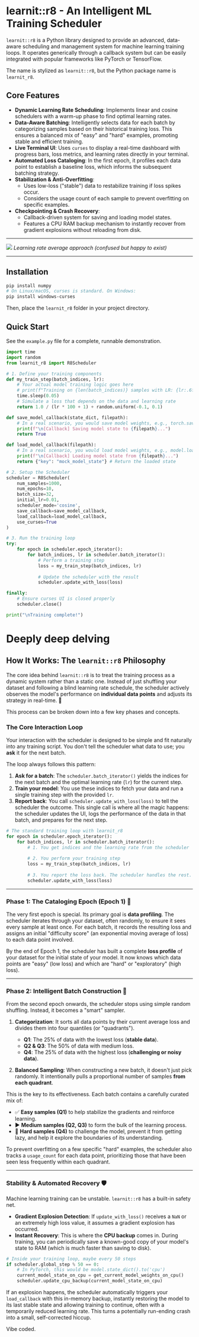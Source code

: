 # learnit::r8 - An Intelligent ML Training Scheduler

`learnit::r8` is a Python library designed to provide an advanced, data-aware scheduling and management system for machine learning training loops. It operates generically through a callback system but can be easily integrated with popular frameworks like PyTorch or TensorFlow.

The name is stylized as `learnit::r8`, but the Python package name is `learnit_r8`.

## Core Features

-   **Dynamic Learning Rate Scheduling**: Implements linear and cosine schedulers with a warm-up phase to find optimal learning rates.
-   **Data-Aware Batching**: Intelligently selects data for each batch by categorizing samples based on their historical training loss. This ensures a balanced mix of "easy" and "hard" examples, promoting stable and efficient training.
-   **Live Terminal UI**: Uses `curses` to display a real-time dashboard with progress bars, loss metrics, and learning rates directly in your terminal.
-   **Automated Loss Cataloging**: In the first epoch, it profiles each data point to establish a baseline loss, which informs the subsequent batching strategy.
-   **Stabilization & Anti-Overfitting**:
    -   Uses low-loss ("stable") data to restabilize training if loss spikes occur.
    -   Considers the usage count of each sample to prevent overfitting on specific examples.
-   **Checkpointing & Crash Recovery**:
    -   Callback-driven system for saving and loading model states.
    -   Features a CPU RAM backup mechanism to instantly recover from gradient explosions without reloading from disk.

<hr/>
<img style="max-height:512px" src="https://github.com/cekkr/learnit-r8/blob/main/assets/gem_graph.png?raw=true"/>
<i>Learning rate average approach (confused but happy to exist)</i>
<hr/>

## Installation

```bash
pip install numpy
# On Linux/macOS, curses is standard. On Windows:
pip install windows-curses
```

Then, place the `learnit_r8` folder in your project directory.

## Quick Start

See the `example.py` file for a complete, runnable demonstration.

```python
import time
import random
from learnit_r8 import R8Scheduler

# 1. Define your training components
def my_train_step(batch_indices, lr):
    # Your actual model training logic goes here
    # print(f"Training on {len(batch_indices)} samples with LR: {lr:.6f}")
    time.sleep(0.05)
    # Simulate a loss that depends on the data and learning rate
    return 1.0 / (lr * 100 + 1) + random.uniform(-0.1, 0.1)

def save_model_callback(state_dict, filepath):
    # In a real scenario, you would save model weights, e.g., torch.save(...)
    print(f"\n[Callback] Saving model state to {filepath}...")
    return True

def load_model_callback(filepath):
    # In a real scenario, you would load model weights, e.g., model.load_state_dict(...)
    print(f"\n[Callback] Loading model state from {filepath}...")
    return {"key": "mock_model_state"} # Return the loaded state

# 2. Setup the Scheduler
scheduler = R8Scheduler(
    num_samples=1000,
    num_epochs=10,
    batch_size=32,
    initial_lr=0.01,
    scheduler_mode='cosine',
    save_callback=save_model_callback,
    load_callback=load_model_callback,
    use_curses=True
)

# 3. Run the training loop
try:
    for epoch in scheduler.epoch_iterator():
        for batch_indices, lr in scheduler.batch_iterator():
            # Perform a training step
            loss = my_train_step(batch_indices, lr)
            
            # Update the scheduler with the result
            scheduler.update_with_loss(loss)

finally:
    # Ensure curses UI is closed properly
    scheduler.close()

print("\nTraining complete!")
```

# Deeply deep delving

## How It Works: The `learnit::r8` Philosophy

The core idea behind `learnit::r8` is to treat the training process as a dynamic system rather than a static one. Instead of just shuffling your dataset and following a blind learning rate schedule, the scheduler actively observes the model's performance on **individual data points** and adjusts its strategy in real-time. 🧠

This process can be broken down into a few key phases and concepts.

### The Core Interaction Loop

Your interaction with the scheduler is designed to be simple and fit naturally into any training script. You don't tell the scheduler what data to use; you **ask** it for the next batch.

The loop always follows this pattern:

1.  **Ask for a batch**: The `scheduler.batch_iterator()` yields the indices for the next batch and the optimal learning rate (`lr`) for the current step.
2.  **Train your model**: You use these indices to fetch your data and run a single training step with the provided `lr`.
3.  **Report back**: You call `scheduler.update_with_loss(loss)` to tell the scheduler the outcome. This single call is where all the magic happens: the scheduler updates the UI, logs the performance of the data in that batch, and prepares for the next step.

<!-- end list -->

```python
# The standard training loop with learnit_r8
for epoch in scheduler.epoch_iterator():
    for batch_indices, lr in scheduler.batch_iterator():
        # 1. You get indices and the learning rate from the scheduler
        
        # 2. You perform your training step
        loss = my_train_step(batch_indices, lr) 
        
        # 3. You report the loss back. The scheduler handles the rest.
        scheduler.update_with_loss(loss)
```

-----

### Phase 1: The Cataloging Epoch (Epoch 1) 🧐

The very first epoch is special. Its primary goal is **data profiling**. The scheduler iterates through your dataset, often randomly, to ensure it sees every sample at least once. For each batch, it records the resulting loss and assigns an initial "difficulty score" (an exponential moving average of loss) to each data point involved.

By the end of Epoch 1, the scheduler has built a complete **loss profile** of your dataset for the initial state of your model. It now knows which data points are "easy" (low loss) and which are "hard" or "exploratory" (high loss).

-----

### Phase 2: Intelligent Batch Construction 🎯

From the second epoch onwards, the scheduler stops using simple random shuffling. Instead, it becomes a "smart" sampler.

1.  **Categorization**: It sorts all data points by their current average loss and divides them into four quantiles (or "quadrants").

      * **Q1**: The 25% of data with the lowest loss (**stable data**).
      * **Q2 & Q3**: The 50% of data with medium loss.
      * **Q4**: The 25% of data with the highest loss (**challenging or noisy data**).

2.  **Balanced Sampling**: When constructing a new batch, it doesn't just pick randomly. It intentionally pulls a proportional number of samples **from each quadrant**.

This is the key to its effectiveness. Each batch contains a carefully curated mix of:

  * ✅ **Easy samples (Q1)** to help stabilize the gradients and reinforce learning.
  * ▶️ **Medium samples (Q2, Q3)** to form the bulk of the learning process.
  * 🔼 **Hard samples (Q4)** to challenge the model, prevent it from getting lazy, and help it explore the boundaries of its understanding.

To prevent overfitting on a few specific "hard" examples, the scheduler also tracks a `usage_count` for each data point, prioritizing those that have been seen less frequently within each quadrant.

-----

### Stability & Automated Recovery 🛡️

Machine learning training can be unstable. `learnit::r8` has a built-in safety net.

  * **Gradient Explosion Detection**: If `update_with_loss()` receives a `NaN` or an extremely high loss value, it assumes a gradient explosion has occurred.
  * **Instant Recovery**: This is where the **CPU backup** comes in. During training, you can periodically save a known-good copy of your model's state to RAM (which is much faster than saving to disk).

<!-- end list -->

```python
# Inside your training loop, maybe every 50 steps
if scheduler.global_step % 50 == 0:
    # In PyTorch, this would be model.state_dict().to('cpu')
    current_model_state_on_cpu = get_current_model_weights_on_cpu()
    scheduler.update_cpu_backup(current_model_state_on_cpu)
```

If an explosion happens, the scheduler automatically triggers your `load_callback` with this in-memory backup, instantly restoring the model to its last stable state and allowing training to continue, often with a temporarily reduced learning rate. This turns a potentially run-ending crash into a small, self-corrected hiccup.

Vibe coded.
